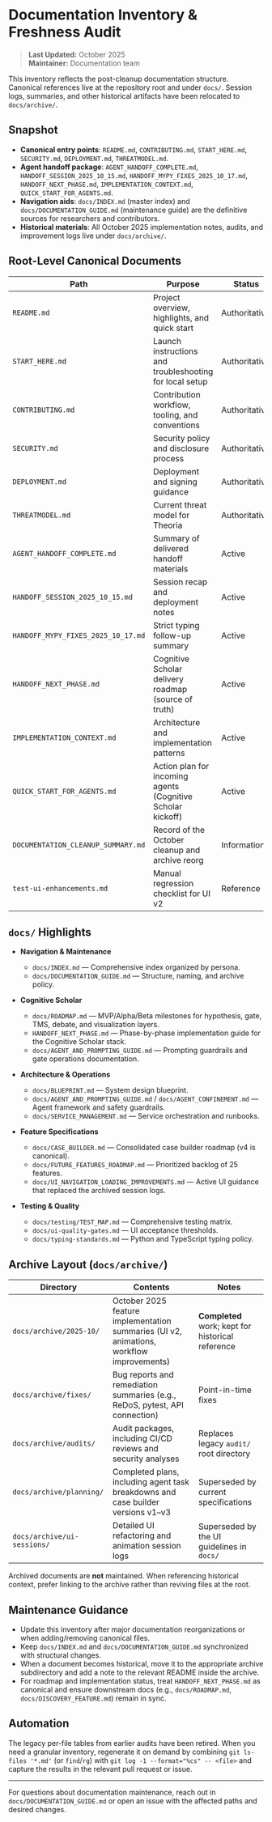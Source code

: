 # Documentation Inventory & Freshness Audit

> **Last Updated:** October 2025  
> **Maintainer:** Documentation team

This inventory reflects the post-cleanup documentation structure. Canonical references live at the repository root and under `docs/`. Session logs, summaries, and other historical artifacts have been relocated to `docs/archive/`.

## Snapshot

- **Canonical entry points**: `README.md`, `CONTRIBUTING.md`, `START_HERE.md`, `SECURITY.md`, `DEPLOYMENT.md`, `THREATMODEL.md`.
- **Agent handoff package**: `AGENT_HANDOFF_COMPLETE.md`, `HANDOFF_SESSION_2025_10_15.md`, `HANDOFF_MYPY_FIXES_2025_10_17.md`, `HANDOFF_NEXT_PHASE.md`, `IMPLEMENTATION_CONTEXT.md`, `QUICK_START_FOR_AGENTS.md`.
- **Navigation aids**: `docs/INDEX.md` (master index) and `docs/DOCUMENTATION_GUIDE.md` (maintenance guide) are the definitive sources for researchers and contributors.
- **Historical materials**: All October 2025 implementation notes, audits, and improvement logs live under `docs/archive/`.

## Root-Level Canonical Documents

| Path | Purpose | Status |
| --- | --- | --- |
| `README.md` | Project overview, highlights, and quick start | Authoritative |
| `START_HERE.md` | Launch instructions and troubleshooting for local setup | Authoritative |
| `CONTRIBUTING.md` | Contribution workflow, tooling, and conventions | Authoritative |
| `SECURITY.md` | Security policy and disclosure process | Authoritative |
| `DEPLOYMENT.md` | Deployment and signing guidance | Authoritative |
| `THREATMODEL.md` | Current threat model for Theoria | Authoritative |
| `AGENT_HANDOFF_COMPLETE.md` | Summary of delivered handoff materials | Active |
| `HANDOFF_SESSION_2025_10_15.md` | Session recap and deployment notes | Active |
| `HANDOFF_MYPY_FIXES_2025_10_17.md` | Strict typing follow-up summary | Active |
| `HANDOFF_NEXT_PHASE.md` | Cognitive Scholar delivery roadmap (source of truth) | Active |
| `IMPLEMENTATION_CONTEXT.md` | Architecture and implementation patterns | Active |
| `QUICK_START_FOR_AGENTS.md` | Action plan for incoming agents (Cognitive Scholar kickoff) | Active |
| `DOCUMENTATION_CLEANUP_SUMMARY.md` | Record of the October cleanup and archive reorg | Informational |
| `test-ui-enhancements.md` | Manual regression checklist for UI v2 | Reference |

## `docs/` Highlights

- **Navigation & Maintenance**
  - `docs/INDEX.md` — Comprehensive index organized by persona.
  - `docs/DOCUMENTATION_GUIDE.md` — Structure, naming, and archive policy.

- **Cognitive Scholar**
  - `docs/ROADMAP.md` — MVP/Alpha/Beta milestones for hypothesis, gate, TMS, debate, and visualization layers.
  - `HANDOFF_NEXT_PHASE.md` — Phase-by-phase implementation guide for the Cognitive Scholar stack.
  - `docs/AGENT_AND_PROMPTING_GUIDE.md` — Prompting guardrails and gate operations documentation.

- **Architecture & Operations**
  - `docs/BLUEPRINT.md` — System design blueprint.
  - `docs/AGENT_AND_PROMPTING_GUIDE.md` / `docs/AGENT_CONFINEMENT.md` — Agent framework and safety guardrails.
  - `docs/SERVICE_MANAGEMENT.md` — Service orchestration and runbooks.

- **Feature Specifications**
  - `docs/CASE_BUILDER.md` — Consolidated case builder roadmap (v4 is canonical).
  - `docs/FUTURE_FEATURES_ROADMAP.md` — Prioritized backlog of 25 features.
  - `docs/UI_NAVIGATION_LOADING_IMPROVEMENTS.md` — Active UI guidance that replaced the archived session logs.

- **Testing & Quality**
  - `docs/testing/TEST_MAP.md` — Comprehensive testing matrix.
  - `docs/ui-quality-gates.md` — UI acceptance thresholds.
  - `docs/typing-standards.md` — Python and TypeScript typing policy.

## Archive Layout (`docs/archive/`)

| Directory | Contents | Notes |
| --- | --- | --- |
| `docs/archive/2025-10/` | October 2025 feature implementation summaries (UI v2, animations, workflow improvements) | **Completed** work; kept for historical reference |
| `docs/archive/fixes/` | Bug reports and remediation summaries (e.g., ReDoS, pytest, API connection) | Point-in-time fixes |
| `docs/archive/audits/` | Audit packages, including CI/CD reviews and security analyses | Replaces legacy `audit/` root directory |
| `docs/archive/planning/` | Completed plans, including agent task breakdowns and case builder versions v1–v3 | Superseded by current specifications |
| `docs/archive/ui-sessions/` | Detailed UI refactoring and animation session logs | Superseded by the UI guidelines in `docs/` |

Archived documents are **not** maintained. When referencing historical context, prefer linking to the archive rather than reviving files at the root.

## Maintenance Guidance

- Update this inventory after major documentation reorganizations or when adding/removing canonical files.
- Keep `docs/INDEX.md` and `docs/DOCUMENTATION_GUIDE.md` synchronized with structural changes.
- When a document becomes historical, move it to the appropriate archive subdirectory and add a note to the relevant README inside the archive.
- For roadmap and implementation status, treat `HANDOFF_NEXT_PHASE.md` as canonical and ensure downstream docs (e.g., `docs/ROADMAP.md`, `docs/DISCOVERY_FEATURE.md`) remain in sync.

## Automation

The legacy per-file tables from earlier audits have been retired. When you need a granular inventory, regenerate it on demand by combining `git ls-files '*.md'` (or `find`/`rg`) with `git log -1 --format="%cs" -- <file>` and capture the results in the relevant pull request or issue.

---

For questions about documentation maintenance, reach out in `docs/DOCUMENTATION_GUIDE.md` or open an issue with the affected paths and desired changes.
